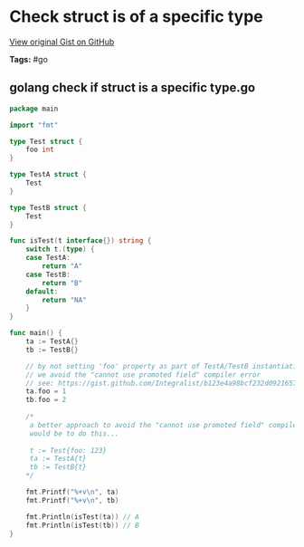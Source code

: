 # Check struct is of a specific type 

[View original Gist on GitHub](https://gist.github.com/Integralist/e54d77099dd99f53ed8761883277f066)

**Tags:** #go

## golang check if struct is a specific type.go

```go
package main

import "fmt"

type Test struct {
	foo int
}

type TestA struct {
	Test
}

type TestB struct {
	Test
}

func isTest(t interface{}) string {
	switch t.(type) {
	case TestA:
		return "A"
	case TestB:
		return "B"
	default:
		return "NA"
	}
}

func main() {
	ta := TestA{}
	tb := TestB{}

	// by not setting 'foo' property as part of TestA/TestB instantiation
    // we avoid the "cannot use promoted field" compiler error
    // see: https://gist.github.com/Integralist/b123e4a98bcf232d09216577c29f34a3
	ta.foo = 1
	tb.foo = 2
  
    /*
     a better approach to avoid the "cannot use promoted field" compiler error
     would be to do this...
     
     t := Test{foo: 123}
     ta := TestA{t}
     tb := TestB{t}
    */

	fmt.Printf("%+v\n", ta)
	fmt.Printf("%+v\n", tb)

	fmt.Println(isTest(ta)) // A
	fmt.Println(isTest(tb)) // B
}
```

